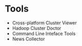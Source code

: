 # Tools

* Cross-platform Cluster Viewer
* Hadoop Cluster Doctor
* Command Line Inteface Tools
* News Collector
